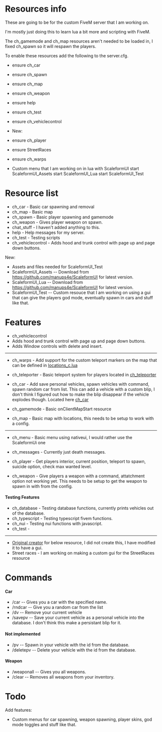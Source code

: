 # Resources info
These are going to be for the custom FiveM server that I am working on.

I'm mostly just doing this to learn lua a bit more and scripting with FiveM.

The ch_gamemode and ch_map resources aren't needed to be loaded in, I fixed ch_spawn so it will respawn the players.

To enable these resources add the following to the server.cfg.

* ensure ch_car
* ensure ch_spawn
* ensure ch_map
* ensure ch_weapon
* ensure help
* ensure ch_test
* ensure ch_vehiclecontrol

* New:
* ensure ch_player
* ensure StreetRaces
* ensure ch_warps


* Custom menu that I am working on in lua with ScaleformUI
start ScaleformUI_Assets
start ScaleformUI_Lua
start ScaleformUI_Test

# Resource list
* ch_car - Basic car spawning and removal
* ch_map - Basic map
* ch_spawn - Basic player spawning and gamemode
* ch_weapon - Gives player weapon on spawn.
* chat_stuff - I haven't added anything to this.
* help - Help messages for my server.
* ch_test - Testing scripts
* ch_vehiclecontrol - Adds hood and trunk control with page up and page down buttons.

New:
* Assets and files needed for ScaleformUI_Test
* ScaleformUI_Assets -- Download from https://github.com/manups4e/ScaleformUI for latest version.
* ScaleformUI_Lua -- Download from https://github.com/manups4e/ScaleformUI for latest version.
* ScaleformUI_Test -- Custom resouce that I am working on using a gui that can give the players god mode, eventually spawn in cars and stuff like that.


# Features
* ch_vehiclecontrol
* Adds hood and trunk control with page up and page down buttons. 
* Adds Window controls with delete and insert.

---
* ch_warps - Add support for the custom teleport markers on the map that can be defined in [locations_c.lua](https://git.internal.kelsoncraft.net/kelson8/fivem-scripts/src/branch/main/ch_warps/locations_c.lua)

*  ch_teleporter - Basic teleport system for players located in [ch_teleporter](https://git.internal.kelsoncraft.net/kelson8/fivem-scripts/src/branch/main/ch_teleporter)

* ch_car - Add save personal vehicles, spawn vehicles with command, spawn random car from list.
 This can add a vehicle with a custom blip, I don't think I figured out how to make the blip disappear if the vehicle explodes though. Located here [ch_car](https://git.internal.kelsoncraft.net/kelson8/fivem-scripts/src/branch/main/ch_car)


* ch_gamemode - Basic onClientMapStart resource
* ch_map - Basic map with locations, this needs to be setup to work with a config.
---
* ch_menu - Basic menu using nativeui, I would rather use the ScaleformUi one
* ch_messages - Currently just death messages.

* ch_player - Get players interior, current position, teleport to spawn, suicide option, check max wanted level.

* ch_weapon - Give players a weapon with a command, attatchment option not working yet. This needs to be setup to get the weapon to spawn in with from the config.



#### Testing Features
* ch_database - Testing database functions, currently prints vehicles out of the database.
* ch_typescript - Testing typescript fivem functions.
* ch_nui - Testing nui functions with javascript.
* ch_test - 

---
* [Original creator](https://github.com/bepo13/FiveM-StreetRaces) for below resource, I did not create this, I have modified it to have a gui.
* Street races - I am working on making a custom gui for the StreetRaces resource

# Commands
#### Car
* /car <name> -- Gives you a car with the specified name.
* /rndcar -- Give you a random car from the list
* /dv -- Remove your current vehicle
* /savepv -- Save your current vehicle as a personal vehicle into the database. I don't think this make a persistant blip for it.

#### Not implemented
* /pv -- Spawn in your vehicle with the id from the database.
* /deletepv -- Delete your vehicle with the id from the database.

#### Weapon
* /weaponall -- Gives you all weapons.
* /clear -- Removes all weapons from your inventory.

# Todo
Add features:
* Custom menus for car spawning, weapon spawning, player skins, god mode toggles and stuff like that.
